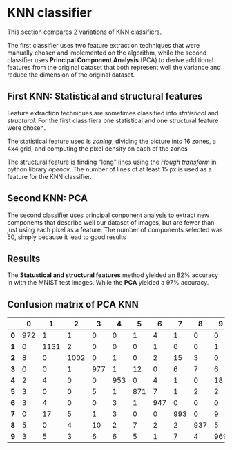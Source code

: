 # KNN classifier

This section compares 2 variations of KNN classifiers.

The first classifier uses two feature extraction techniques that were manually chosen and implemented on the algorithm, while the second classifier uses **Principal Component Analysis** (PCA) to derive additional features from the original dataset that both represent well the variance and reduce the dimension of the original dataset.

## First KNN: Statistical and structural features

Feature extraction techniques are sometimes classified into *statistical* and *structural*. For the first classifiera one statistical and one structural feature were chosen.

The statistical feature used is *zoning*, dividing the picture into 16 zones, a 4x4 grid, and computing the pixel density on each of the zones

The structural feature is finding "long" lines using the *Hough transform* in python library *opencv*. The number of lines of at least 15 px is used as a feature for the KNN classifier.

## Second KNN: PCA

The second classifier uses principal conponent analysis to extract new components that describe well our dataset of images, but are fewer than just using each pixel as a feature. The number of components selected was 50, simply because it lead to good results

## Results

The **Statustical and structural features** method yielded an 82% accuracy in with the MNIST test images. While the **PCA** yielded a 97% accuracy.

## Confusion matrix of PCA KNN

|     | 0 | 1  | 2 | 3 | 4 | 5 | 6 | 7 | 8 | 9 |
|-----|---|--- |----|---|---|---|---|---|---|---|
|**0**|972| 1  | 1  | 0 | 0 | 1 | 4 | 1 | 0 | 0 |
|**1**| 0 |1131| 2  | 0 | 0 | 0 | 1 | 0 | 0 | 1 |
|**2**| 8 | 0  |1002| 0 | 1 | 0 | 2 | 15| 3 | 0 |
|**3**| 0 | 0  | 1  |977| 1 | 12| 0 | 6 | 7 | 6 |
|**4**| 2 | 4  | 0  | 0 |953| 0 | 4 | 1 | 0 | 18|
|**5**| 3 | 0  | 0  | 5 | 1 |871| 7 | 1 | 2 | 2 |
|**6**| 3 | 4  | 0  | 0 | 3 | 1 |947| 0 | 0 | 0 |
|**7**| 0 | 17 | 5  | 1 | 3 | 0 | 0 |993| 0 | 9 |
|**8**| 5 | 0  | 4  | 10| 2 | 7 | 2 | 2 |937| 5 |
|**9**| 3 | 5  | 3  | 6 | 6 | 5 | 1 | 7 | 4 |969|